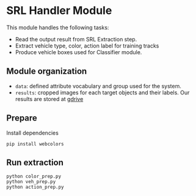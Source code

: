 # SRL Handler Module

This module handles the following tasks:
- Read the output result from SRL Extraction step.
- Extract vehicle type, color, action label for training tracks
- Produce vehicle boxes used for Classifier module.

## Module organization 
- `data`: defined attribute vocabulary and group used for the system.
- `results`: cropped images for each target objects and their labels. Our results are stored at [gdrive](https://drive.google.com/drive/folders/14Aho7AblVm6dHQzkTFTXGRpHFYuMmjNi?usp=sharing)

## Prepare
Install dependencies
```
pip install webcolors 
```

## Run extraction
```
python color_prep.py
python veh_prep.py
python action_prep.py
```

